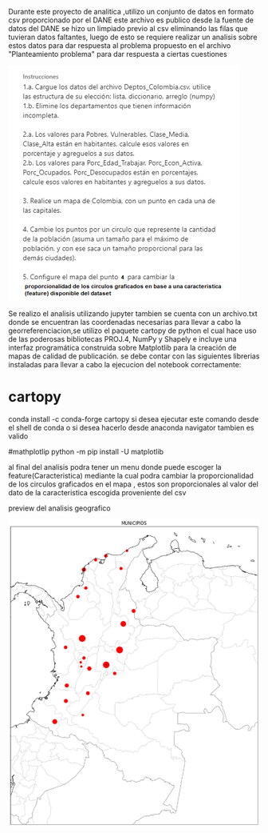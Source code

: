 Durante este proyecto de analitica ,utilizo un conjunto de datos en formato csv proporcionado por el DANE este archivo es publico desde la fuente de datos del DANE
se hizo un limpiado previo al csv eliminando las filas que tuvieran datos faltantes, luego de esto se requiere realizar un analisis sobre estos datos para dar respuesta
al problema propuesto en el archivo "Planteamiento problema" para dar respuesta a ciertas cuestiones
 
 ![alt text](https://github.com/sebas1017/GEORREFERENCIACION-CARTOPY--PYTHON/blob/main/Planteamiento_problema.png?raw=true)
 
 
Se realizo el analisis utilizando jupyter tambien se cuenta con un archivo.txt donde se encuentran las coordenadas necesarias para llevar a cabo la georreferenciacion,se utilizo  el paquete  cartopy de python el cual  hace uso de las poderosas bibliotecas PROJ.4, NumPy y Shapely e incluye una interfaz programática construida sobre Matplotlib para la creación de mapas de calidad de publicación.
se debe contar con las siguientes librerias instaladas para llevar a cabo la ejecucion del notebook correctamente:



# cartopy
conda install -c conda-forge cartopy
si desea ejecutar este comando desde el shell de conda o si desea hacerlo desde anaconda navigator tambien es valido

#mathplotlip
python -m pip install -U matplotlib


al final del analisis podra tener un menu donde puede escoger la feature(Caracteristica) mediante la cual podra cambiar la proporcionalidad 
de los circulos graficados en el mapa , estos son proporcionales al valor del dato de la caracteristica escogida proveniente del csv
 
 
 preview del analisis geografico
 
 ![alt text](https://github.com/sebas1017/GEORREFERENCIACION-CARTOPY--PYTHON/blob/main/preview_analisisgeografico.png?raw=true)




